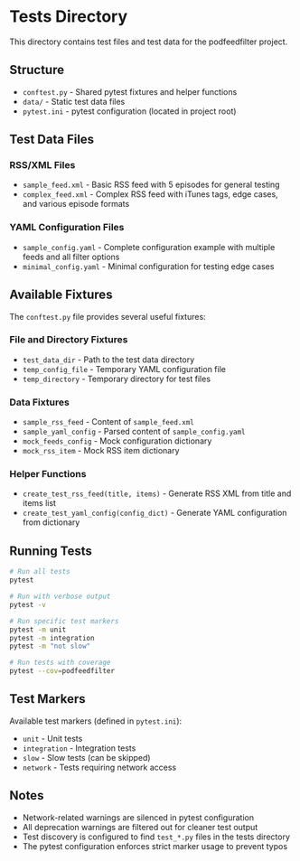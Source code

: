 # Tests Directory

This directory contains test files and test data for the podfeedfilter project.

## Structure

- `conftest.py` - Shared pytest fixtures and helper functions
- `data/` - Static test data files
- `pytest.ini` - pytest configuration (located in project root)

## Test Data Files

### RSS/XML Files
- `sample_feed.xml` - Basic RSS feed with 5 episodes for general testing
- `complex_feed.xml` - Complex RSS feed with iTunes tags, edge cases, and various episode formats

### YAML Configuration Files
- `sample_config.yaml` - Complete configuration example with multiple feeds and all filter options
- `minimal_config.yaml` - Minimal configuration for testing edge cases

## Available Fixtures

The `conftest.py` file provides several useful fixtures:

### File and Directory Fixtures
- `test_data_dir` - Path to the test data directory
- `temp_config_file` - Temporary YAML configuration file
- `temp_directory` - Temporary directory for test files

### Data Fixtures
- `sample_rss_feed` - Content of `sample_feed.xml`
- `sample_yaml_config` - Parsed content of `sample_config.yaml`
- `mock_feeds_config` - Mock configuration dictionary
- `mock_rss_item` - Mock RSS item dictionary

### Helper Functions
- `create_test_rss_feed(title, items)` - Generate RSS XML from title and items list
- `create_test_yaml_config(config_dict)` - Generate YAML configuration from dictionary

## Running Tests

```bash
# Run all tests
pytest

# Run with verbose output
pytest -v

# Run specific test markers
pytest -m unit
pytest -m integration
pytest -m "not slow"

# Run tests with coverage
pytest --cov=podfeedfilter
```

## Test Markers

Available test markers (defined in `pytest.ini`):
- `unit` - Unit tests
- `integration` - Integration tests  
- `slow` - Slow tests (can be skipped)
- `network` - Tests requiring network access

## Notes

- Network-related warnings are silenced in pytest configuration
- All deprecation warnings are filtered out for cleaner test output
- Test discovery is configured to find `test_*.py` files in the tests directory
- The pytest configuration enforces strict marker usage to prevent typos
